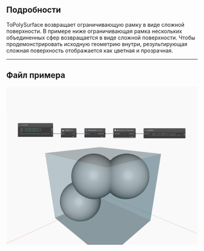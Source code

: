 ## Подробности
ToPolySurface возвращает ограничивающую рамку в виде сложной поверхности. В примере ниже ограничивающая рамка нескольких объединенных сфер возвращается в виде сложной поверхности. Чтобы продемонстрировать исходную геометрию внутри, результирующая сложная поверхность отображается как цветная и прозрачная.
___
## Файл примера

![ToPolySurface](./Autodesk.DesignScript.Geometry.BoundingBox.ToPolySurface_img.jpg)

